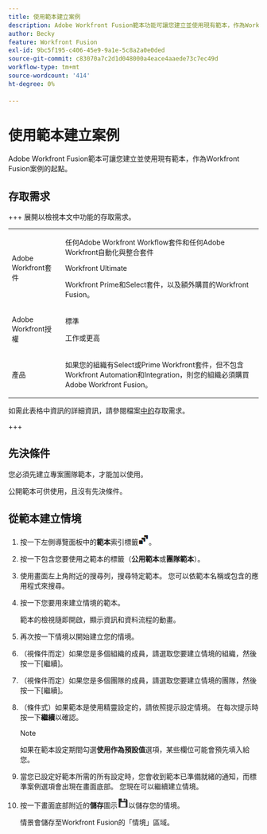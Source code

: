 ```yaml
---
title: 使用範本建立案例
description: Adobe Workfront Fusion範本功能可讓您建立並使用現有範本，作為Workfront Fusion案例的起點。
author: Becky
feature: Workfront Fusion
exl-id: 9bc5f195-c406-45e9-9a1e-5c8a2a0e0ded
source-git-commit: c83070a7c2d1d048000a4eace4aaede73c7ec49d
workflow-type: tm+mt
source-wordcount: '414'
ht-degree: 0%

---
```


# 使用範本建立案例

Adobe Workfront Fusion範本可讓您建立並使用現有範本，作為Workfront Fusion案例的起點。

## 存取需求

+++ 展開以檢視本文中功能的存取需求。

<table style="table-layout:auto">
 <col> 
 <col> 
 <tbody> 
  <tr> 
   <td role="rowheader">Adobe Workfront套件</td> 
   <td> <p>任何Adobe Workfront Workflow套件和任何Adobe Workfront自動化與整合套件</p><p>Workfront Ultimate</p><p>Workfront Prime和Select套件，以及額外購買的Workfront Fusion。</p> </td> 
  </tr> 
  <tr data-mc-conditions=""> 
   <td role="rowheader">Adobe Workfront授權</td> 
   <td> <p>標準</p><p>工作或更高</p> </td> 
  </tr> 
  <tr> 
   <td role="rowheader">產品</td> 
   <td>
   <p>如果您的組織有Select或Prime Workfront套件，但不包含Workfront Automation和Integration，則您的組織必須購買Adobe Workfront Fusion。</li></ul>
   </td> 
  </tr>
 </tbody> 
</table>

如需此表格中資訊的詳細資訊，請參閱檔案[中的](/help/workfront-fusion/references/licenses-and-roles/access-level-requirements-in-documentation.md)存取需求。

+++

## 先決條件

您必須先建立專案團隊範本，才能加以使用。

公開範本可供使用，且沒有先決條件。

## 從範本建立情境

1. 按一下左側導覽面板中的&#x200B;**範本**&#x200B;索引標籤![範本圖示](assets/templates-icon.png)。
1. 按一下包含您要使用之範本的標籤（**公用範本**&#x200B;或&#x200B;**團隊範本**）。
1. 使用畫面左上角附近的搜尋列，搜尋特定範本。 您可以依範本名稱或包含的應用程式來搜尋。
1. 按一下您要用來建立情境的範本。

   範本的檢視隨即開啟，顯示資訊和資料流程的動畫。

1. 再次按一下情境以開始建立您的情境。
1. （視條件而定）如果您是多個組織的成員，請選取您要建立情境的組織，然後按一下[繼續]&#x200B;**&#x200B;**。
1. （視條件而定）如果您是多個團隊的成員，請選取您要建立情境的團隊，然後按一下[繼續]。**&#x200B;**
1. （條件式）如果範本是使用精靈設定的，請依照提示設定情境。 在每次提示時按一下&#x200B;**繼續**&#x200B;以確認。

   >[!NOTE]
   >
   >如果在範本設定期間勾選&#x200B;**使用作為預設值**&#x200B;選項，某些欄位可能會預先填入給您。

1. 當您已設定好範本所需的所有設定時，您會收到範本已準備就緒的通知，而標準案例選項會出現在畫面底部。 您現在可以繼續建立情境。

1. 按一下畫面底部附近的&#x200B;**儲存**&#x200B;圖示![儲存圖示](assets/save-icon.png)以儲存您的情境。

   情景會儲存至Workfront Fusion的「情境」區域。
